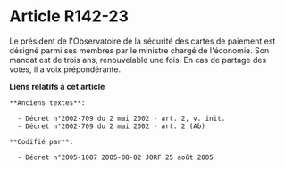 # Article R142-23

Le président de l'Observatoire de la sécurité des cartes de paiement est désigné parmi ses membres par le ministre chargé de
l'économie. Son mandat est de trois ans, renouvelable une fois. En cas de partage des votes, il a voix prépondérante.

**Liens relatifs à cet article**

	**Anciens textes**:

	  - Décret n°2002-709 du 2 mai 2002 - art. 2, v. init.
	  - Décret n°2002-709 du 2 mai 2002 - art. 2 (Ab)

	**Codifié par**:

	  - Décret n°2005-1007 2005-08-02 JORF 25 août 2005
